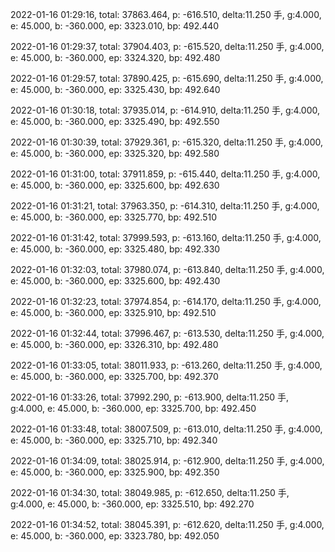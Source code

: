 2022-01-16 01:29:16, total: 37863.464, p: -616.510, delta:11.250 手, g:4.000, e: 45.000, b: -360.000, ep: 3323.010, bp: 492.440

2022-01-16 01:29:37, total: 37904.403, p: -615.520, delta:11.250 手, g:4.000, e: 45.000, b: -360.000, ep: 3324.320, bp: 492.480

2022-01-16 01:29:57, total: 37890.425, p: -615.690, delta:11.250 手, g:4.000, e: 45.000, b: -360.000, ep: 3325.430, bp: 492.640

2022-01-16 01:30:18, total: 37935.014, p: -614.910, delta:11.250 手, g:4.000, e: 45.000, b: -360.000, ep: 3325.490, bp: 492.550

2022-01-16 01:30:39, total: 37929.361, p: -615.320, delta:11.250 手, g:4.000, e: 45.000, b: -360.000, ep: 3325.320, bp: 492.580

2022-01-16 01:31:00, total: 37911.859, p: -615.440, delta:11.250 手, g:4.000, e: 45.000, b: -360.000, ep: 3325.600, bp: 492.630

2022-01-16 01:31:21, total: 37963.350, p: -614.310, delta:11.250 手, g:4.000, e: 45.000, b: -360.000, ep: 3325.770, bp: 492.510

2022-01-16 01:31:42, total: 37999.593, p: -613.160, delta:11.250 手, g:4.000, e: 45.000, b: -360.000, ep: 3325.480, bp: 492.330

2022-01-16 01:32:03, total: 37980.074, p: -613.840, delta:11.250 手, g:4.000, e: 45.000, b: -360.000, ep: 3325.600, bp: 492.430

2022-01-16 01:32:23, total: 37974.854, p: -614.170, delta:11.250 手, g:4.000, e: 45.000, b: -360.000, ep: 3325.910, bp: 492.510

2022-01-16 01:32:44, total: 37996.467, p: -613.530, delta:11.250 手, g:4.000, e: 45.000, b: -360.000, ep: 3326.310, bp: 492.480

2022-01-16 01:33:05, total: 38011.933, p: -613.260, delta:11.250 手, g:4.000, e: 45.000, b: -360.000, ep: 3325.700, bp: 492.370

2022-01-16 01:33:26, total: 37992.290, p: -613.900, delta:11.250 手, g:4.000, e: 45.000, b: -360.000, ep: 3325.700, bp: 492.450

2022-01-16 01:33:48, total: 38007.509, p: -613.010, delta:11.250 手, g:4.000, e: 45.000, b: -360.000, ep: 3325.710, bp: 492.340

2022-01-16 01:34:09, total: 38025.914, p: -612.900, delta:11.250 手, g:4.000, e: 45.000, b: -360.000, ep: 3325.900, bp: 492.350

2022-01-16 01:34:30, total: 38049.985, p: -612.650, delta:11.250 手, g:4.000, e: 45.000, b: -360.000, ep: 3325.510, bp: 492.270

2022-01-16 01:34:52, total: 38045.391, p: -612.620, delta:11.250 手, g:4.000, e: 45.000, b: -360.000, ep: 3323.780, bp: 492.050